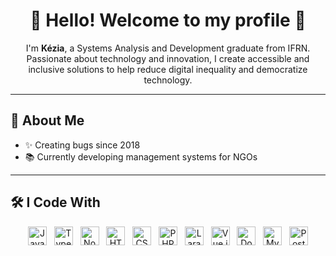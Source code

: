 <h1 align="center">🌟 Hello! Welcome to my profile 🌟</h1>

<p align="center">
  I'm <strong>Kézia</strong>, a Systems Analysis and Development graduate from IFRN.<br>
  Passionate about technology and innovation, I create accessible and inclusive solutions to help reduce digital inequality and democratize technology.
</p>

---

## 🚀 About Me

- ✨ Creating bugs since 2018  
- 📚 Currently developing management systems for NGOs  

---

## 🛠️ I Code With

<div align="center">
  <img src="https://cdn.jsdelivr.net/gh/devicons/devicon/icons/javascript/javascript-original.svg" height="30" alt="JavaScript" />
  &nbsp;
  <img src="https://cdn.jsdelivr.net/gh/devicons/devicon/icons/typescript/typescript-original.svg" height="30" alt="TypeScript" />
  &nbsp;
  <img src="https://cdn.jsdelivr.net/gh/devicons/devicon/icons/nodejs/nodejs-original.svg" height="30" alt="Node.js" />
  &nbsp;
  <img src="https://cdn.jsdelivr.net/gh/devicons/devicon/icons/html5/html5-original.svg" height="30" alt="HTML5" />
  &nbsp;
  <img src="https://cdn.jsdelivr.net/gh/devicons/devicon/icons/css3/css3-original.svg" height="30" alt="CSS3" />
  &nbsp;
  <img src="https://cdn.jsdelivr.net/gh/devicons/devicon/icons/php/php-original.svg" height="30" alt="PHP" />
  &nbsp;
  <img src="https://cdn.jsdelivr.net/gh/devicons/devicon/icons/laravel/laravel-original.svg" height="30" alt="Laravel" />
  &nbsp;
  <img src="https://cdn.jsdelivr.net/gh/devicons/devicon/icons/vuejs/vuejs-original.svg" height="30" alt="Vue.js" />
  &nbsp;
  <img src="https://cdn.jsdelivr.net/gh/devicons/devicon/icons/docker/docker-original.svg" height="30" alt="Docker" />
  &nbsp;
  <img src="https://cdn.jsdelivr.net/gh/devicons/devicon/icons/mysql/mysql-original.svg" height="30" alt="MySQL" />
  &nbsp;
  <img src="https://cdn.jsdelivr.net/gh/devicons/devicon/icons/postgresql/postgresql-original.svg" height="30" alt="PostgreSQL" />
</div>
